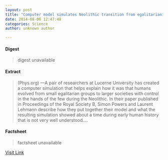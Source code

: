 ```yaml
---
layout: post
title: "Computer model simulates Neolithic transition from egalitarianism to leadership and despotism"
date: 2014-08-06 12:47:48
categories: Science
author: unknown author

---
```



#### Digest
>digest unavailable

#### Extract
>(Phys.org) —A pair of researchers at Lucerne University has created a computer simulation that helps explain how it was that humans evolved from small egalitarian groups to larger societies with control in the hands of the few during the Neolithic. In their paper published in Proceedings of the Royal Society B, Simon Powers and Laurent Lehmann describe how they put together their model and what the resulting simulation showed about a time during early human history that is not very well understood....

#### Factsheet
>factsheet unavailable

[Visit Link](http://phys.org/news326533603.html)


